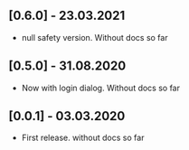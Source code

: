 ## [0.6.0] - 23.03.2021

* null safety version. Without docs so far

## [0.5.0] - 31.08.2020

* Now with login dialog. Without docs so far

## [0.0.1] - 03.03.2020

* First release. without docs so far
